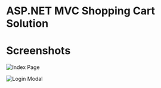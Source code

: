 # ASP.NET MVC  Shopping Cart Solution

# Screenshots
![Index Page](http://www.dotnettips.info/file/image?name=mgcs.PNG "Index Page")

![Login Modal](http://www.dotnettips.info/file/image?name=mgcs-foget.PNG "Login Modal")
